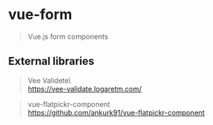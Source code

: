# vue-form

> Vue.js form components

## External libraries
> Vee Validete\  
https://vee-validate.logaretm.com/


> vue-flatpickr-component\
https://github.com/ankurk91/vue-flatpickr-component
